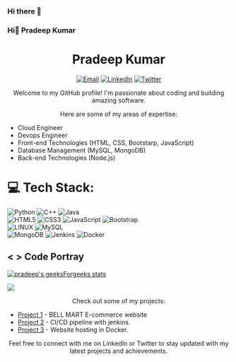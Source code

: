 ### Hi there 👋

### Hi👋 Pradeep Kumar
<h1 align="center">Pradeep Kumar</h1>

<p align="center">
  <a href="20A91A1221@aec.edu.in"><img src="https://img.shields.io/badge/Email-%23EA4335.svg?&style=flat-square&logo=gmail&logoColor=white" alt="Email"></a>
  <a href="https://www.linkedin.com/in/karri-pradeep-kumar-5a23ab213/"><img src="https://img.shields.io/badge/LinkedIn-%230077B5.svg?&style=flat-square&logo=linkedin&logoColor=white" alt="LinkedIn"></a>
  <a href="https://twitter.com/KarriPradeep3"><img src="https://img.shields.io/badge/Twitter-%231DA1F2.svg?&style=flat-square&logo=twitter&logoColor=white" alt="Twitter"></a>
</p>

<p align="center">Welcome to my GitHub profile! I'm passionate about coding and building amazing software.</p>

<p align="center">Here are some of my areas of expertise:</p>

<ul>
  <li>Cloud Engineer</li>
  <li>Devops Engineer</li>
  <li>Front-end Technologies (HTML, CSS, Bootstarp, JavaScript)</li>
  <li>Database Management (MySQL, MongoDB)</li>
  <li>Back-end Technologies (Node.js)</li>
  
</ul>

# 💻 Tech Stack:



![Python](https://img.shields.io/badge/python-3670A0?style=for-the-badge&logo=python&logoColor=ffdd54)
![C++](https://img.shields.io/badge/c++-%2300599C.svg?style=for-the-badge&logo=c%2B%2B&logoColor=white)
![Java](https://img.shields.io/badge/java-%23ED8B00.svg?style=for-the-badge&logo=java&logoColor=white)<br>
![HTML5](https://img.shields.io/badge/html5-%23E34F26.svg?style=for-the-badge&logo=html5&logoColor=white)
![CSS3](https://img.shields.io/badge/css3-%231572B6.svg?style=for-the-badge&logo=css3&logoColor=white)
![JavaScript](https://img.shields.io/badge/javascript-%23323330.svg?style=for-the-badge&logo=javascript&logoColor=%23F7DF1E)
![Bootstrap](https://img.shields.io/badge/bootstrap-%23563D7C.svg?style=for-the-badge&logo=bootstrap&logoColor=white)<br> 
![LINUX](https://img.shields.io/badge/Linux-FCC624?style=for-the-badge&logo=linux&logoColor=black)
![MySQL](https://img.shields.io/badge/mysql-%2300f.svg?style=for-the-badge&logo=mysql&logoColor=white)<br>
![MongoDB](https://img.shields.io/badge/MongoDB-%234ea94b.svg?style=for-the-badge&logo=mongodb&logoColor=white) 
![Jenkins](https://img.shields.io/badge/jenkins-%232C5263.svg?style=for-the-badge&logo=jenkins&logoColor=white)
![Docker](https://img.shields.io/badge/docker-%230db7ed.svg?style=for-the-badge&logo=docker&logoColor=white)

<h2>< > Code Portray</h2>

[![pradeep's geeksForgeeks stats](https://geeks-for-geeks-stats-api-napiyo.vercel.app/?userName=20a91a1221)](https://auth.geeksforgeeks.org/user/20a91a1221/practice)



[![](https://leetcard.jacoblin.cool/karripradeepkumar?theme=dark)](https://leetcode.com/karripradeepkumar/)











<p align="center">Check out some of my projects:</p>

<ul>
  <li><a href="https://github.com/mrnaughty125/BELL-MART.git">Project 1</a> - BELL MART E-commerce website</li>
  <li><a href="https://github.com/mrnaughty125/Jenkins-CI-CD.git">Project 2</a> - CI/CD pipeline with jenkins.</li>
  <li><a href="https://github.com/mrnaughty125/Docker-deploying.git">Project 3</a> - Website hosting in Docker.</li>
</ul>

<p align="center">Feel free to connect with me on LinkedIn or Twitter to stay updated with my latest projects and achievements.</p>











<!--
PadalaVenkataKrishnareddy/PadalaVenkataKrishnareddy is a ✨ special ✨ repository because its `README.md` (this file) appears on your GitHub profile.

Here are some ideas to get you started:

- 🔭 I’m currently working on ...
- 🌱 I’m currently learning ...
- 👯 I’m looking to collaborate on ...
- 🤔 I’m looking for help with ...
- 💬 Ask me about ...
- 📫 How to reach me: ...
- 😄 Pronouns: ...
- ⚡ Fun fact: ...
-->


